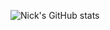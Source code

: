 ![Nick's GitHub stats](https://github-readme-stats.vercel.app/api?username=skypixie&theme=merko&show_icons=true)
